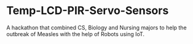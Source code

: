 # Temp-LCD-PIR-Servo-Sensors
A hackathon that combined CS, Biology and Nursing majors to help the outbreak of Measles with the help of Robots using IoT.
